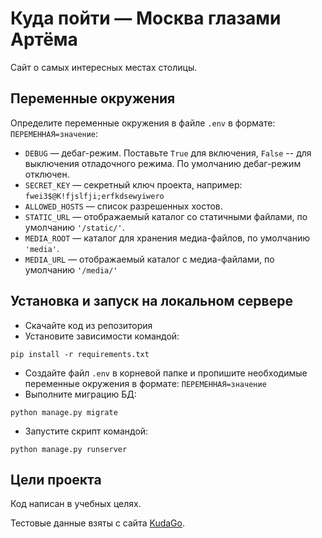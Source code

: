 # Куда пойти — Москва глазами Артёма


Сайт о самых интересных местах столицы.

## Переменные окружения
Определите переменные окружения в файле `.env` в формате: `ПЕРЕМЕННАЯ=значение`:
- `DEBUG` — дебаг-режим. Поставьте `True` для включения, `False` -- для 
выключения отладочного режима. По умолчанию дебаг-режим отключен.
- `SECRET_KEY` — секретный ключ проекта, например: `fwei3$@K!fjslfji;erfkdsewyiwero`
- `ALLOWED_HOSTS` — список разрешенных хостов.
- `STATIC_URL` — отображаемый каталог со статичными файлами, по умолчанию `'/static/'`. 
- `MEDIA_ROOT` — каталог для хранения медиа-файлов, по умолчанию `'media'`.
- `MEDIA_URL` — отображаемый каталог с медиа-файлами, по умолчанию `'/media/'`

## Установка и запуск на локальном сервере
- Скачайте код из репозитория
- Установите зависимости командой:
```shell
pip install -r requirements.txt
```
- Создайте файл `.env` в корневой папке и пропишите необходимые переменные 
окружения в формате: `ПЕРЕМЕННАЯ=значение`
- Выполните миграцию БД:
```commandline
python manage.py migrate
```
- Запустите скрипт командой:
```commandline
python manage.py runserver
```


## Цели проекта
Код написан в учебных целях.

Тестовые данные взяты с сайта [KudaGo](https://kudago.com/).